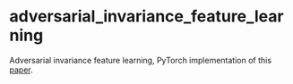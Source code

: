 # adversarial_invariance_feature_learning
Adversarial invariance feature learning, PyTorch implementation of this [paper](https://arxiv.org/abs/1705.11122).
